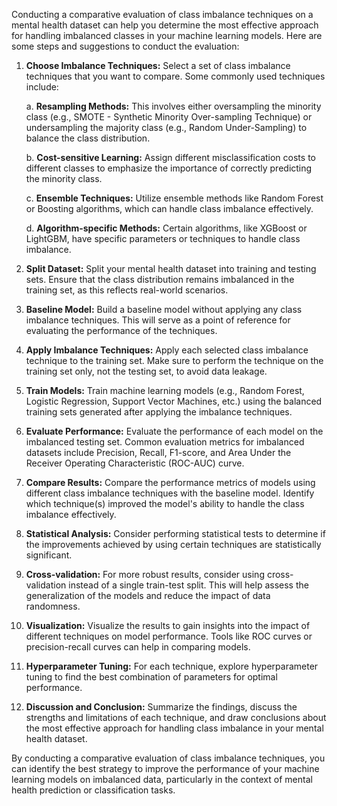 Conducting a comparative evaluation of class imbalance techniques on a mental health dataset can help you determine the most effective approach for handling imbalanced classes in your machine learning models. Here are some steps and suggestions to conduct the evaluation:

1. **Choose Imbalance Techniques:** Select a set of class imbalance techniques that you want to compare. Some commonly used techniques include:

   a. **Resampling Methods:** This involves either oversampling the minority class (e.g., SMOTE - Synthetic Minority Over-sampling Technique) or undersampling the majority class (e.g., Random Under-Sampling) to balance the class distribution.

   b. **Cost-sensitive Learning:** Assign different misclassification costs to different classes to emphasize the importance of correctly predicting the minority class.

   c. **Ensemble Techniques:** Utilize ensemble methods like Random Forest or Boosting algorithms, which can handle class imbalance effectively.

   d. **Algorithm-specific Methods:** Certain algorithms, like XGBoost or LightGBM, have specific parameters or techniques to handle class imbalance.

2. **Split Dataset:** Split your mental health dataset into training and testing sets. Ensure that the class distribution remains imbalanced in the training set, as this reflects real-world scenarios.

3. **Baseline Model:** Build a baseline model without applying any class imbalance techniques. This will serve as a point of reference for evaluating the performance of the techniques.

4. **Apply Imbalance Techniques:** Apply each selected class imbalance technique to the training set. Make sure to perform the technique on the training set only, not the testing set, to avoid data leakage.

5. **Train Models:** Train machine learning models (e.g., Random Forest, Logistic Regression, Support Vector Machines, etc.) using the balanced training sets generated after applying the imbalance techniques.

6. **Evaluate Performance:** Evaluate the performance of each model on the imbalanced testing set. Common evaluation metrics for imbalanced datasets include Precision, Recall, F1-score, and Area Under the Receiver Operating Characteristic (ROC-AUC) curve.

7. **Compare Results:** Compare the performance metrics of models using different class imbalance techniques with the baseline model. Identify which technique(s) improved the model's ability to handle the class imbalance effectively.

8. **Statistical Analysis:** Consider performing statistical tests to determine if the improvements achieved by using certain techniques are statistically significant.

9. **Cross-validation:** For more robust results, consider using cross-validation instead of a single train-test split. This will help assess the generalization of the models and reduce the impact of data randomness.

10. **Visualization:** Visualize the results to gain insights into the impact of different techniques on model performance. Tools like ROC curves or precision-recall curves can help in comparing models.

11. **Hyperparameter Tuning:** For each technique, explore hyperparameter tuning to find the best combination of parameters for optimal performance.

12. **Discussion and Conclusion:** Summarize the findings, discuss the strengths and limitations of each technique, and draw conclusions about the most effective approach for handling class imbalance in your mental health dataset.

By conducting a comparative evaluation of class imbalance techniques, you can identify the best strategy to improve the performance of your machine learning models on imbalanced data, particularly in the context of mental health prediction or classification tasks.
